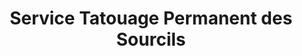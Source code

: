 ---
title: "Service Tatouage Permanent des Sourcils"
bannerh1: "Sourcils Permanents"
description: "Restructurez et embellissez vos sourcils avec notre service de tatouage permanent des sourcils. Visitez nous pour une consultation gratuite."
layout: service
slug: sourcils-permanents

img: "microblading.jpg"
vid: true
video: "https://www.youtube.com/embed/PnlaGX9Iamo?vq=hd1080&rel=0&color=white"
price: "$499.99"
touchup: true # touch up included? true will display

service_desc: "Le microblading embellit la forme de vos sourcils tout en respectant l'harmonie de votre visage et la carnation de votre peau. Nous produisons l'apparence de vrais poils, en implantant manuellement un pigment de couleur dans l'épiderme. Nous utilisons une lame unique et stérile, créant ainsi une apparence très naturelle à vos sourcils. Chaque prestation de microblading est unique."

# FAQ

question1: "Est-ce que ça fait mal?"
answer1: "Nous appliquons sur la zone un agent engourdissant afin que vous soyez aussi confortable que possible pendant le processus."

question2: "Quel est le temps de guérison?"
answer2: "Cela dépend du traitement, mais le processus de guérison initiale peut prendre environ 5-14 jours."

question3: "Puis-je me faire tatouer si je suis enceinte?"
answer3: "Nous ne recommandons pas de subir une forme de tatouage cosmétique pendant la grossesse, et par précaution, nous n’acceptons pas les clients qui sont enceintes, pour des risques d’engourdissement et de stress possibles."

question4: "Devrais-je le faire avant ou après un voyage dans une destination chaude?"
answer4: "Nous ne recommandons pas le tatouage cosmétique avant d’aller quelque part où vous serez beaucoup exposer au soleil. Si vous vous présentez avec un coup de soleil, votre rendez-vous sera alors annulé et votre dépôt ne vous sera pas remis."

question5: "Comment se déroule une première session?"
answer5: "Jessica Holloway, artiste en tatouage cosmétique, prendra le temps de discuter avec vous pour comprendre vos “objectifs”, vous posera une variété de questions pour mieux vous connaître et mieux connaître votre style de vie. Par la suite, elle vous expliquera le processus, à quoi vous attendre, les étapes à suivre pour les soins de nouveaux tatouages cosmétiques et répondra à vos questions ou préoccupations."

# Testimonials

testimonial1: "Elaine Godin"
testimonial1__desc: "Mon projet d’avoir des nouveaux sourcils s’est avéré être un grand succès…et ce grâce à toi. J’ai beaucoup apprécié ton soucis du détail et toutes ces heures que tu as passé à mes côtés pour redéfinir mes nouveaux sourcils…Encore merci, ils sont magnifiques!"

testimonial2: "Odette Scully"
testimonial2__desc: "Service impeccable !! Personne très fiable et à l’écoute de nos besoins et intérêts, incluant nos peurs. Jessica prends de bien expliquer et valider avec nous. Je n’ai que des éloges des différents services (tattoo, semi-permanent) Elle a une expression créative exceptionnelle et est très attachante dans son professionnalisme."

testimonial3: "Joumala Belqziz"
testimonial3__desc: "Excellent service. Je recommande à 100 %. J’étais intéressée par le permanent mais je n’étais pas très sûre de moi. Jessica a pris le temps de m’expliquer, et j’ai sauté le pas. Le résultat est tellement naturel!!! Merci Jess!!!"

testimonial4: "Brigitte Eysseric-Reynaud"
testimonial4__desc: "Très belle expérience avec Jessica. Elle maîtrise parfaitement son art (car c’est une véritable artiste) tout en mettant en avant la sécurité et l’information au client. Très heureuse aussi d’avoir participé au choix des options et d’avoir été si bien conseillée. En plus, ça fait du bien au moral! Merci, merci, merci!"

testimonial5: "Amilie Tétrault"
testimonial5__desc: "Service super professionnel et personnalisé! Très à l’écoute des besoins et des attentes! J’ai visitée beaucoup d’endroit avant de me faire tatouer les sourcils de façon permanante et je ne regrette absolument pas d’avoir choisis le studio holloway! Vous ne serais pas déçu."
---